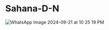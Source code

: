 # Sahana-D-N

![WhatsApp Image 2024-09-21 at 10 25 19 PM](https://github.com/user-attachments/assets/8c9ee470-3ac1-4d1d-87f1-989949667ce8)
